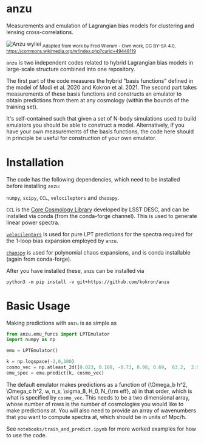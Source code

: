 # anzu

Measurements and emulation of Lagrangian bias models for clustering and lensing cross-correlations.

![Anzu wyliei](http://stanford.edu/~kokron/anzu_2.png)
<sub>Adapted from work by Fred Wierum - Own work, CC BY-SA 4.0, https://commons.wikimedia.org/w/index.php?curid=49448119 <sub>


`anzu` is two independent codes related to hybrid Lagrangian bias models in large-scale structure combined into one repository.

The first part of the code measures the hybrid "basis functions" defined in the model of Modi et al. 2020 and Kokron et al. 2021. The second part takes measurements of these basis functions and constructs an emulator to obtain predictions from them at any cosmology (within the bounds of the training set). 

It's self-contained such that given a set of N-body simulations used to build emulators you should be able to construct a model. Alternatively, if you have your own measurements of the basis functions, the code here should in principle be useful for construction of your own emulator. 


# Installation

The code has the following dependencies, which need to be installed before installing `anzu`:

`numpy`, `scipy`, `CCL`, `velocileptors` and `chaospy`.

`CCL` is the [Core Cosmology Library](https://github.com/LSSTDESC/CCL) developed by LSST DESC, and can be installed via conda (from the conda-forge channel). This is used to generate linear power spectra.

[`velocileptors`](https://github.com/sfschen/velocileptors) is used for pure LPT predictions for the spectra required for the 1-loop bias expansion employed by `anzu`. 

[`chaospy`](https://github.com/jonathf/chaospy) is used for polynomial chaos expansions, and is conda installable (again from conda-forge).

After you have installed these, `anzu` can be installed via

`python3 -m pip install -v git+https://github.com/kokron/anzu`


# Basic Usage

Making predictions with `anzu` is as simple as 

```python
from anzu.emu_funcs import LPTEmulator
import numpy as np

emu = LPTEmulator()

k = np.logspace(-2,0,100)
cosmo_vec = np.atleast_2d([0.023, 0.108, -0.73, 0.98, 0.69,  63.2,  2.95,  1.0])
emu_spec = emu.predict(k, cosmo_vec)

```

The default emulator makes predictions as a function of (\Omega_b h^2, \Omega_c h^2, w, n_s, \sigma_8, H_0, N_{\rm eff}, a) in that order, which
is what is specified by `cosmo_vec`. This needs to be a two dimensional array, whose number of rows is the number of cosmologies you would like to make predictions
at.
You will also need to provide an array of wavenumbers that you want to compute spectra at, which should be in units of Mpc/h.

See `notebooks/train_and_predict.ipynb` for more worked examples for how to use the code.



